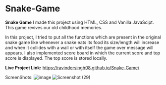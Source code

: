 # Snake-Game
**Snake Game**
I made this project using HTML, CSS and Vanilla JavaScipt. This game revives our old childhood memories.

In this project, I tried to put all the functions which are present in the original snake game like whenever a snake eats its food its size/length will increase and when it collides with a wall or with itself the game over message will appears. I also implemented score board in which the current score and top score is displayed. The top score is stored locally.

**Live Project Link:** https://ravindersingh08.github.io/Snake-Game/

ScreenShots:
![image](https://user-images.githubusercontent.com/76047915/134771716-8bf7711e-239b-4c36-a3b5-e09b76008f9e.png)
![Screenshot (29)](https://user-images.githubusercontent.com/76047915/134771844-34ba73ce-5661-407b-b650-027e44f9bbbd.png)

